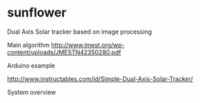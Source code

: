 # sunflower
Dual Axis Solar tracker based on image processing  

Main algorithm
http://www.jmest.org/wp-content/uploads/JMESTN42350280.pdf

Arduino example

http://www.instructables.com/id/Simple-Dual-Axis-Solar-Tracker/

System overview
